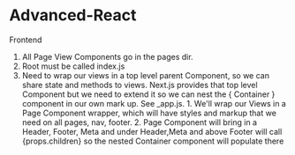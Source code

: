 # Advanced-React

Frontend
1. All Page View Components go in the pages dir.
2. Root must be called index.js
3. Need to wrap our views in a top level parent
   Component, so we can share state and methods
   to views. Next.js provides that top level
   Component but we need to extend it so we
   can nest the { Container } component in our
   own mark up. See _app.js.
        1. We'll wrap our Views in a Page Component
           wrapper, which will have styles and markup
           that we need on all pages, nav, footer.
        2. Page Component will bring in a Header, Footer, Meta
           and under Header,Meta and above Footer will call
           {props.children} so the nested Container component
           will populate there
